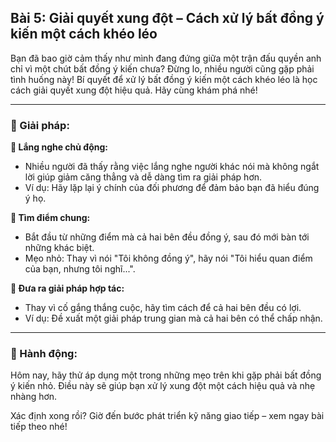 ## Bài 5: Giải quyết xung đột – Cách xử lý bất đồng ý kiến một cách khéo léo

Bạn đã bao giờ cảm thấy như mình đang đứng giữa một trận đấu quyền anh chỉ vì một chút bất đồng ý kiến chưa? Đừng lo, nhiều người cũng gặp phải tình huống này! Bí quyết để xử lý bất đồng ý kiến một cách khéo léo là học cách giải quyết xung đột hiệu quả. Hãy cùng khám phá nhé!

---

### 📌 Giải pháp:

**🔹 Lắng nghe chủ động:**

- Nhiều người đã thấy rằng việc lắng nghe người khác nói mà không ngắt lời giúp giảm căng thẳng và dễ dàng tìm ra giải pháp hơn.  
- Ví dụ: Hãy lặp lại ý chính của đối phương để đảm bảo bạn đã hiểu đúng ý họ.

**🔹 Tìm điểm chung:**

- Bắt đầu từ những điểm mà cả hai bên đều đồng ý, sau đó mới bàn tới những khác biệt.  
- Mẹo nhỏ: Thay vì nói "Tôi không đồng ý", hãy nói "Tôi hiểu quan điểm của bạn, nhưng tôi nghĩ...".

**🔹 Đưa ra giải pháp hợp tác:**

- Thay vì cố gắng thắng cuộc, hãy tìm cách để cả hai bên đều có lợi.  
- Ví dụ: Đề xuất một giải pháp trung gian mà cả hai bên có thể chấp nhận.

---

### 🚀 Hành động:

Hôm nay, hãy thử áp dụng một trong những mẹo trên khi gặp phải bất đồng ý kiến nhỏ. Điều này sẽ giúp bạn xử lý xung đột một cách hiệu quả và nhẹ nhàng hơn.

Xác định xong rồi? Giờ đến bước phát triển kỹ năng giao tiếp – xem ngay bài tiếp theo nhé!